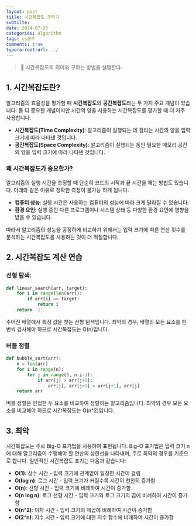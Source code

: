 ```yaml
---
layout: post
title: 시간복잡도 구하기
subtilte:
date: 2024-07-25
categories: algorithm
tags: cs공부
comments: true
typora-root-url: ../
---
```




> :book: 시간복잡도의 의미와 구하는 방법을 설명한다.





## 1. 시간복잡도란?

알고리즘의 효율성을 평가할 때 **시간복잡도**와 **공간복잡도**라는 두 가지 주요 개념이 있습니다. 둘 다 중요한 개념이지만 시간의 양을 사용하는 시간복잡도를 평가할 때 더 자주 사용합니다.

- **시간복잡도(Time Complexity)**: 알고리즘이 실행되는 데 걸리는 시간의 양을 입력 크기에 따라 나타낸 것입니다.
- **공간복잡도(Space Complexity)**: 알고리즘이 실행되는 동안 필요한 메모리 공간의 양을 입력 크기에 따라 나타낸 것입니다.



### 왜 시간복잡도가 중요한가?

알고리즘의 실행 시간을 측정할 때 단순히 코드의 시작과 끝 시간을 재는 방법도 있습니다. 아래와 같은 이유로 정확한 측정이 불가능 하게 됩니다.

- **컴퓨터 성능**: 실행 시간은 사용하는 컴퓨터의 성능에 따라 크게 달라질 수 있습니다.
- **환경 요인**: 실행 중인 다른 프로그램이나 시스템 상태 등 다양한 환경 요인에 영향을 받을 수 있습니다.

따라서 알고리즘의 성능을 공정하게 비교하기 위해서는 입력 크기에 따른 연산 횟수를 분석하는 시간복잡도를 사용하는 것이 더 적절합니다.



## 2. 시간복잡도 계산 연습

### 선형 탐색:

```python
def linear_search(arr, target):
    for i in range(len(arr)):
        if arr[i] == target:
            return i
    return -1
```

주어진 배열에서 특정 값을 찾는 선형 탐색입니다. 최악의 경우, 배열의 모든 요소를 한 번씩 검사해야 하므로 시간복잡도는 O(n)입니다.



### 버블 정렬

```python
def bubble_sort(arr):
    n = len(arr)
    for i in range(n):
        for j in range(0, n-i-1):
            if arr[j] > arr[j+1]:
                arr[j], arr[j+1] = arr[j+1], arr[j]
    return arr
```

버블 정렬은 인접한 두 요소를 비교하여 정렬하는 알고리즘입니다. 최악의 경우 모든 요소를 비교해야 하므로 시간복잡도는 O(n^2)입니다.



## 3. 최악

시간복잡도는 주로 Big-O 표기법을 사용하여 표현됩니다. Big-O 표기법은 입력 크기 n에 대해 알고리즘이 수행해야 할 연산의 상한선을 나타내며, 주로 최악의 경우를 기준으로 합니다. 일반적인 시간복잡도 표기는 다음과 같습니다:

- **O(1)**: 상수 시간 - 입력 크기에 관계없이 일정한 시간이 걸림
- **O(log n)**: 로그 시간 - 입력 크기가 커질수록 시간이 천천히 증가함
- **O(n)**: 선형 시간 - 입력 크기에 비례하여 시간이 증가함
- **O(n log n)**: 로그 선형 시간 - 입력 크기와 로그 크기의 곱에 비례하여 시간이 증가함
- **O(n^2)**: 이차 시간 - 입력 크기의 제곱에 비례하여 시간이 증가함
- **O(2^n)**: 지수 시간 - 입력 크기에 대한 지수 함수에 비례하여 시간이 증가함



